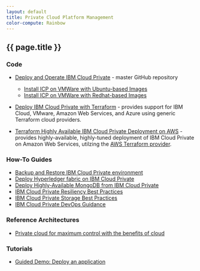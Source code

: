 ```yaml
---
layout: default
title: Private Cloud Platform Management
color-compute: Rainbow
---
```


## {{ page.title }}


### Code

- [Deploy and Operate IBM Cloud Private](https://github.com/ibm-cloud-architecture/refarch-privatecloud) - master GitHub repository
  - [Install ICP on VMWare with Ubuntu-based Images](https://github.com/ibm-cloud-architecture/refarch-privatecloud/blob/master/Installing_ICp_on_prem_ubuntu.md)
  - [Install ICP on VMWare with Redhat-based Images](https://github.com/ibm-cloud-architecture/refarch-privatecloud/blob/master/rhel_install/Installing_ICP_on_prem_rhel.md)

- [Deploy IBM Cloud Private with Terraform](https://github.com/ibm-cloud-architecture/terraform-module-icp-deploy) - provides support for IBM Cloud, VMware, Amazon Web Services, and Azure using generic Terraform cloud providers.
- [Terraform Highly Available IBM Cloud Private Deployment on AWS](https://github.com/ibm-cloud-architecture/terraform-icp-aws) - provides highly-available, highly-tuned deployment of IBM Cloud Private on Amazon Web Services, utilzing the [AWS Terraform provider](https://www.terraform.io/docs/providers/aws/index.html).


### How-To Guides

- [Backup and Restore IBM Cloud Private environment](https://github.com/ibm-cloud-architecture/icp-backup)
- [Deploy Hyperledger fabric on IBM Cloud Private](https://github.com/ibm-cloud-architecture/refarch-privatecloud-blockchain)
- [Deploy Highly-Available MongoDB from IBM Cloud Private](https://github.com/ibm-cloud-architecture/refarch-icp-mongodb)
- [IBM Cloud Private Resiliency Best Practices](https://github.com/ibm-cloud-architecture/refarch-privatecloud/tree/master/Resiliency)
- [IBM Cloud Private Storage Best Practices](https://github.com/ibm-cloud-architecture/refarch-privatecloud/blob/master/ICp-Storage_best_practice.md)
- [IBM Cloud Private DevOps Guidance](https://github.com/ibm-cloud-architecture/refarch-privatecloud/blob/master/Implementing%20DevOps%20for%20IBM%20Cloud.private.md)


### Reference Architectures

- [Private cloud for maximum control with the benefits of cloud](https://www.ibm.com/cloud/garage/content/architecture/private-cloud)


### Tutorials

- [Guided Demo: Deploy an application](https://www.ibm.com/cloud/garage/demo/try-private-cloud-install-an-app)
